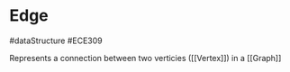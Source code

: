 # Edge
#dataStructure #ECE309 

Represents a connection between two verticies ([[Vertex]]) in a [[Graph]]